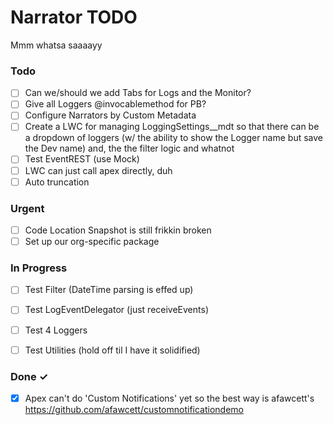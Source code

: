 # Narrator TODO

Mmm whatsa saaaayy

### Todo

- [ ] Can we/should we add Tabs for Logs and the Monitor?
- [ ] Give all Loggers @invocablemethod for PB?  
- [ ] Configure Narrators by Custom Metadata  
- [ ] Create a LWC for managing LoggingSettings__mdt so that there can be a dropdown of loggers (w/ the ability to show the Logger name but save the Dev name) and, the the filter logic and whatnot  
- [ ] Test EventREST (use Mock) 
- [ ] LWC can just call apex directly, duh
- [ ] Auto truncation

### Urgent

- [ ] Code Location Snapshot is still frikkin broken
- [ ] Set up our org-specific package

### In Progress

- [ ] Test Filter (DateTime parsing is effed up)  
- [ ] Test LogEventDelegator (just receiveEvents)  
- [ ] Test 4 Loggers  
- [ ] Test Utilities (hold off til I have it solidified)  


### Done ✓

- [x] Apex can't do 'Custom Notifications' yet so the best way is afawcett's https://github.com/afawcett/customnotificationdemo  
